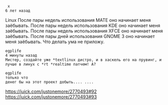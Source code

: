```
 x
6 лет назад
```

Linux После пары недель использования MATE оно начинает меня заёбывать. После пары недель использования KDE оно начинает меня заёбывать. После пары недель использования XFCE оно начинает меня заёбывать. После пары дней использования GNOME 3 оно начинает меня заёбывать. Что делать ума не приложу. 

```
egplife
4 минуты назад
Мистер, создайте уже *textlinux дистро, и в хаскель его на прувинг, и лучше в линух с *rt *realtime патчем! А?

egplife
только что
денег бы на этот проект добыть.... ....  
```
https://juick.com/justonemore/2770493#92 https://juick.com/justonemore/2770493#93
